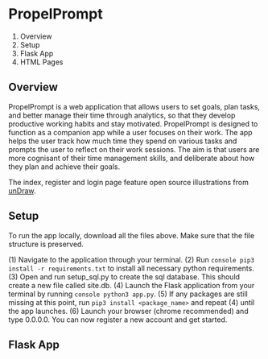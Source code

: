 # PropelPrompt

1. Overview
1. Setup
1. Flask App
1. HTML Pages

## Overview

PropelPrompt is a web application that allows users to set goals, plan tasks, and better manage their time through analytics, so that they develop productive working habits and stay motivated. PropelPrompt is designed to function as a companion app while a user focuses on their work. The app helps the user track how much time they spend on various tasks and prompts the user to reflect on their work sessions. The aim is that users are more cognisant of their time management skills, and deliberate about how they plan and achieve their goals.

The index, register and login page feature open source illustrations from <a href=“unDraw.co”>unDraw</a>.

## Setup

To run the app locally, download all the files above. Make sure that the file structure is preserved.

(1) Navigate to the application through your terminal.
(2) Run ```console pip3 install -r requirements.txt``` to install all necessary python requirements.
(3) Open and run setup_sql.py to create the sql database. This should create a new file called site.db.
(4) Launch the Flask application from your terminal by running ```console python3 app.py```.
(5) If any packages are still missing at this point, run ```pip3 install <package_name>``` and repeat (4) until the app launches.
(6) Launch your browser (chrome recommended) and type 0.0.0.0. You can now register a new account and get started.

## Flask App
